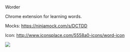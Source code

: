 Worder

Chrome extension for learning words.

Mocks: https://ninjamock.com/s/DCTDD

Icon: http://www.iconsplace.com/5558a0-icons/word-icon

![](https://camo.githubusercontent.com/d36f8207e3e69eca29995e7f8c99eee35b6c92a2/687474703a2f2f73746f72616765362e7374617469632e69746d616765732e72752f692f31362f313132332f685f313437393931303133365f393439393731365f396138643732313332622e706e67)
